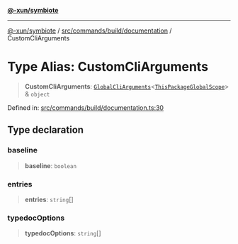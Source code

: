 [**@-xun/symbiote**](../../../../../README.md)

***

[@-xun/symbiote](../../../../../README.md) / [src/commands/build/documentation](../README.md) / CustomCliArguments

# Type Alias: CustomCliArguments

> **CustomCliArguments**: [`GlobalCliArguments`](../../../../configure/type-aliases/GlobalCliArguments.md)\<[`ThisPackageGlobalScope`](../../../../configure/enumerations/ThisPackageGlobalScope.md)\> & `object`

Defined in: [src/commands/build/documentation.ts:30](https://github.com/Xunnamius/symbiote/blob/16e65ca9568c2c290d9cbc170fcee40ca3a63520/src/commands/build/documentation.ts#L30)

## Type declaration

### baseline

> **baseline**: `boolean`

### entries

> **entries**: `string`[]

### typedocOptions

> **typedocOptions**: `string`[]
